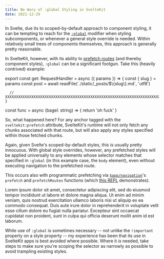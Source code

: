 ```yaml
---
title: Be Wary of :global Styling in SvelteKit
date: 2021-12-29
---
```


<script>
  import CodeViewer from '$lib/components/CodeViewer.svelte'
  import CodeBlock from '$lib/components/CodeBlock.svelte'
  import Note from '$lib/components/Note.svelte'
</script>

In Svelte, due its to scoped-by-default approach to component styling, it can be tempting to reach for the [`:global`](https://svelte.dev/docs#style) modifier when styling subcomponents, or whenever a general style override is needed. Within relatively small trees of components themselves, this approach is generally pretty reasonable.

In SvelteKit, however, with its ability to [prefetch routes](https://kit.svelte.dev/docs#anchor-options-sveltekit-prefetch) (and thereby component styles), `:global` can be a significant footgun. Take this (heavily contrived) example:

<CodeViewer>
  <CodeBlock @escape lang="ts">
    export const get: RequestHandler = async ({ params }) => {
      const { slug } = params
      const post = await readFile(`./static/_posts/$\{slug\}.md`, 'utf8')

      // XXXXXXXXXXXXXXXXXXXXXXXXXXXXXXXXXXXXXXXXXXXXXXXXXXXXXXXXXXXXXXXXXXXXXXXXXXX
    }

  </CodeBlock>

  <CodeBlock lang="ts" filename="component2.svelte">
    const func = async (bagel: string) => {
      return 'oh fuck'
    }
  </CodeBlock>
</CodeViewer>

So, what happened here? For any anchor tagged with the `sveltekit:prefetch` attribute, SvelteKit's runtime will not only fetch any chunks associated with that route, but will also apply any styles specified within those fetched chunks.

Again, given Svelte's scoped-by-default styles, this is usually pretty innocuous. With global style overrides, however, any prefetched styles will be applied universally to any elements whose selector matches that specified in `:global` (in this example case, the `body` element), even without executing navigation to the prefetched route.

This occurs also with programmatic prefetching via [`$app/navigation`](https://kit.svelte.dev/docs#modules-$app-navigation)'s `prefetch` and `prefetchRoutes` functions (which [this REPL](#) demonstrates).

<Note>
  Lorem ipsum dolor sit amet, consectetur adipiscing elit, sed do eiusmod tempor incididunt ut labore et dolore magna aliqua. Ut enim ad minim veniam, quis nostrud exercitation ullamco laboris nisi ut aliquip ex ea commodo consequat. Duis aute irure dolor in reprehenderit in voluptate velit esse cillum dolore eu fugiat nulla pariatur. Excepteur sint occaecat cupidatat non proident, sunt in culpa qui officia deserunt mollit anim id est laborum.
</Note>

While use of `:global` is sometimes necessary -- not unlike the `!important` property on a style property -- my experience has been that its use in SvelteKit apps is best avoided where possible. Where it _is_ needed, take steps to make sure you're scoping the selector as narrowly as possible to avoid trampling existing styles.
